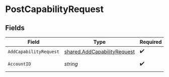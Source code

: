 # PostCapabilityRequest


## Fields

| Field                                                                             | Type                                                                              | Required                                                                          | Description                                                                       |
| --------------------------------------------------------------------------------- | --------------------------------------------------------------------------------- | --------------------------------------------------------------------------------- | --------------------------------------------------------------------------------- |
| `AddCapabilityRequest`                                                            | [shared.AddCapabilityRequest](../../../pkg/models/shared/addcapabilityrequest.md) | :heavy_check_mark:                                                                | N/A                                                                               |
| `AccountID`                                                                       | *string*                                                                          | :heavy_check_mark:                                                                | ID of the account                                                                 |
